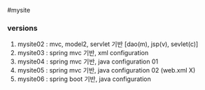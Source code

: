 #mysite

### versions
1. mysite02 : mvc, model2, servlet 기반 [dao(m), jsp(v), sevlet(c)]
2. mysite03 : spring mvc 기반, xml configuration
3. mysite04 : spring mvc 기반, java configuration 01
4. mysite05 : spring mvc 기반, java configuration 02 (web.xml X)
5. mysite06 : spring boot 기반, java configuration